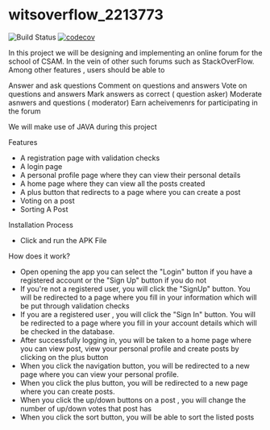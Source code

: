 # witsoverflow_2213773

![Build Status](https://app.travis-ci.com/abelwen/witsoverflow_2213773.svg?branch=master)
[![codecov](https://codecov.io/gh/abelwen/witsoverflow_2213773/branch/master/graph/badge.svg?token=4ebb17a9-ca4d-43b5-8138-9c3fd5268c5b)](https://codecov.io/gh/abelwen/witsoverflow_2213773)

In this project we will be designing and implementing an online forum for the school of CSAM. In the vein of other such forums such as StackOverFlow. Among other features , users should be able to 

Answer and ask questions
Comment on questions and answers
Vote on questions and answers
Mark answers as correct ( question asker)
Moderate asnwers and questions ( moderator)
Earn acheivemenrs for participating in the forum

We will make use of JAVA during this project

Features
* A registration page with validation checks
* A login page
* A personal profile page where they can view their personal details
* A home page where they can view all the posts created
* A plus button that redirects to a page where you can create a post
* Voting on a post
* Sorting A Post
 
 Installation Process
 * Click and run the APK File
 
 How does it work?
 
 * Open opening the app you can select the "Login" button if you have a registered account or the "Sign Up" button if you do not
 * If you're not a registered user, you will click the "SignUp" button. You will be redirected to a page where you fill in your information which will be put through validation checks
 * If you are a registered user , you will click the "Sign In" button. You will be redirected to a page where you fill in your account details which will be checked in the database.
 * After successfully logging in, you will be taken to a home page where you can view post, view your personal profile and create posts by clicking on the plus button
 * When you click the navigation button, you will be redirected to a new page where you can view your personal profile.
 * When you click the plus button, you will be redirected to a new page where you can create posts.
 * When you click the up/down buttons on a post , you will change the number of up/down votes that post has
 * When you click the sort button, you will be able to sort the listed posts
